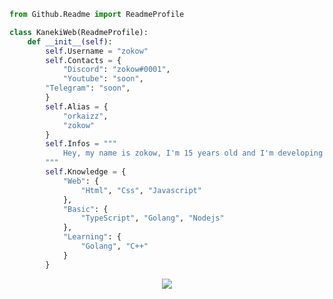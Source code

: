<!-- 

	~> tqt même pas

-->

```py
from Github.Readme import ReadmeProfile

class KanekiWeb(ReadmeProfile):
    def __init__(self):
        self.Username = "zokow"
        self.Contacts = {
            "Discord": "zokow#0001",
            "Youtube": "soon",
	    "Telegram": "soon",
        }
        self.Alias = {
            "orkaizz",
            "zokow"
        }
        self.Infos = """
            Hey, my name is zokow, I'm 15 years old and I'm developing in my spare time, I'm currently learning c++.
        """        
        self.Knowledge = {
            "Web": {
                "Html", "Css", "Javascript"
            },
            "Basic": {
                "TypeScript", "Golang", "Nodejs"
            },
            "Learning": {
                "Golang", "C++"
            }
        }
```

<p align="center">
	<img src="https://lanyard.cnrad.dev/api/913535402894319617?hideTimestamp=true"/>
<!-- 	<br>
	<img src="https://github-readme-streak-stats.herokuapp.com/?user=KanekiWeb&theme=dark&hide_border=true">
	<br>
	<img src="https://github-readme-stats.vercel.app/api?username=KanekiWeb&include_all_commits=true&show_icons=true&hide_border=true&hide_title=true&count_private=true&theme=dark">
	<br>
	<img src="https://github-readme-stats.vercel.app/api/top-langs/?username=KanekiWeb&layout=compact&count_private=true&langs_count=8&hide_border=true&theme=dark"> -->
</p>
